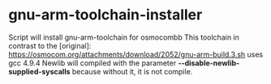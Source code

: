 # gnu-arm-toolchain-installer
Script will install gnu-arm-toolchain for osmocombb
This toolchain in contrast to the [original]: https://osmocom.org/attachments/download/2052/gnu-arm-build.3.sh uses gcc 4.9.4
Newlib will compiled with the parameter __--disable-newlib-supplied-syscalls__ because without it, it is not compile.

